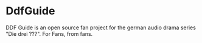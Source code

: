 # DdfGuide
DDF Guide is an open source fan project for the german audio drama series "Die drei ???". For Fans, from fans.
